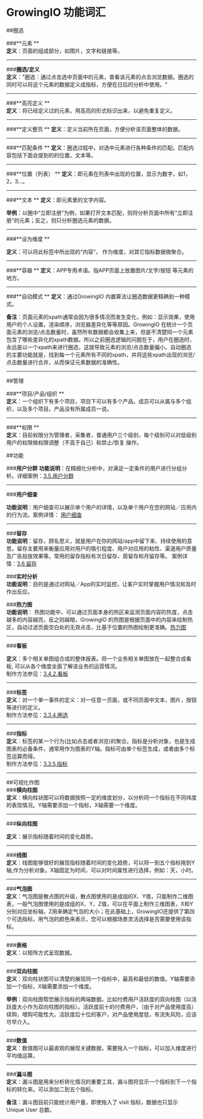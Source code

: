 # GrowingIO 功能词汇

##圈选

###**元素 **  
**定义**：页面的组成部分，如图片，文字和链接等。

---
###**圈选/定义**  
**定义**："圈选：通过点击选中页面中的元素，查看该元素的点击浏览数据。圈选的同时可以将这个元素的数据定义成指标，方便在日后的分析中使用。"

---
###**高亮定义 **  
**定义**：将已经定义过的元素，用高亮的形式标识出来，以避免重复定义。

---

###**定义整页 ** 
**定义**：定义当前所在页面，方便分析该页面整体的数据。

---

###**匹配条件 ** 
**定义**：圈选过程中，对选中元素进行各种条件的匹配。匹配内容包括下面会提到的的位置，文本等。

---
###**位置（列表） ** 
**定义**：即元素在列表中出现的位置，显示为数字，如1，2，3...。

---
###**文本 ** 
**定义**：即元素里的文字内容。  

**举例**：以圈中“立即注册”为例，如果打开文本匹配，则将分析页面中所有“立即注册”的元素；反之，则只分析圈选元素的数据。

---
###**设为维度 ** 

**定义**：可以将此标签中所出现的“内容”， 作为维度，对其它指标数据做聚合。 

---
###**容器 **
**定义**：APP专用术语。指APP页面上放置图片/文字/按钮 等元素的地方。

---

###**自动模式 ** 
**定义**：通过GrowingIO 内置算法让圈选数据更精确到一种模式。  

**备注**：页面元素的xpath通常会因为很多情况而发生变化，例如：显示效果，使用用户的个人设置，渲染顺序，浏览器差异化等等原因。GrowingIO 在统计一个页面元素的浏览/点击数量时，虽然所有数据都会收集上来，但是不清楚同一个元素包含了哪些差异化的xpath数据。所以之前圈选逻辑的问题在于，用户在圈选时，永远是以一个xpath来进行圈选，这就导致元素的浏览/点击数量偏小。自动圈选的主要功能就是，找到每一个元素所有不同的xpath，并将这些xpath出现的浏览/点击数量进行合并，从而保证元素数据的准确性。

---


##管理

###**项目/产品/组织 **   
**定义**：一个组织下有多个项目，项目下可以有多个产品。成员可以从属与多个组织，以及多个项目。产品没有所属成员一说。

---
###**权限 **    
**定义**：目前权限分为管理者，采集者，普通用户三个级别，每个级别可以对低级别用户的权限做权限调整（不高于自己）和禁止/恢复 操作。  



##功能  

###**用户分群** 
**功能说明**：在精细化分析中，对满足一定条件的用户进行分组分析。详细案例：[3.5.用户分群](https://help.growingio.com/usersegmentation.html)  

---
###**用户细查**  

**功能说明**：用户细查可以展示单个用户的详情，以及单个用户在您的网站／应用内的行为流。案例详情：
[用户细查](https://help.growingio.com/Features/insights.html)  

---
###**留存**    
**功能说明**：留存，顾名思义，就是用户在你的网站/app中留下来、持续使用的意思。留存主要用来衡量应用对用户的吸引程度、用户对应用的粘性、渠道用户质量及广告投放效果等。常用的留存指标有次日留存、周留存和月留存等。 案例详情：[3.6.留存](https://help.growingio.com/retention.html)

###**实时分析**  
**功能说明**：目的是通过对网站／App的实时监控，让客户实时掌握用户情况和及时作出反应。

###**热力图**  
**功能说明**：
热图功能中，可以通过页面本身的热区来监测页面内容的热度，点击越多的内容越亮，反之则越暗，GrowingIO 的热图是根据页面中的内容来绘制热区，自动过滤页面空白处的无效点击，比基于位置的热图绘制更准确。[热力图](https://help.growingio.com/Features/heatmap.html)






---
###**看板**  

**定义**：多个相关单图组合成的整体报表。将一个业务相关单图放在一起整合成看板, 可以从各个维度全面了解该业务的运营情况。  
制作方法参见：[3.4.2.看板](https://help.growingio.com/Features/allchart/dashboard.html)

---
###**标签**   
**定义**：对一个单一事件的定义：对一任意一页面，或不同页面中文本，图片，按钮等进行的定义。   
制作方法参见：[3.3.4.圈选](https://help.growingio.com/Features/circle/tag.html)

---
###**指标**   
**定义**：标签的某一个行为(比如点击或者浏览)的聚合。指标是分析对象，也是生成图表的必备条件，通常用作为图表的Y轴。指标可由单个标签生成，或者由多个标签运算而得。  
制作方法参见：[3.3.5.指标](https://help.growingio.com/Features/circle/metric.html ) 

---
##可视化作图  
###**横向柱图**   
**定义**：横向柱状图可以将数据按照一定的维度划分，以分析同一个指标在不同纬度的表现情况。Y轴需要添加一个指标，X轴需要一个维度。

---
###**纵向柱图** 

**定义**：展示指标随着时间的变化趋势。

---
###**线图**   
**定义**：线图能够很好的展现指标随着时间的变化趋势，可以将一到五个指标拖到Y轴,作为分析对象。X轴固定为时间，可以对时间属性进行选择，例如：天，小时。

---
###**气泡图**  
**定义**：气泡图是散点图的升级，散点图使用的是成组的X、Y值，只能制作二维图表，一般气泡图使用的是成组的X、Y、Z值，可以在平面上制作三维图表，X和Y分别对应坐标轴，Z用来确定气泡的大小；在此基础上，GrowingIO还提供了第四个可选指标，用气泡的颜色来表示，您可以根据场景灵活选择是否需要使用该指标。  



---
###**表格**   
**定义**：以矩阵方式呈现数据。

---
###**双向柱图**   
**定义**：双向柱状图可以清楚的展现同一个指标中，最高和最低的数值。Y轴需要添加一个指标，X轴需要添加一个维度。  

**举例**：双向柱图帮您展示指标的两端数据。比如付费用户活跃度的双向柱图（以活跃度大小作为双向柱图的指标）。活跃度前十的付费用户，（由于对产品使用度高）续购，增购可能性大。活跃度后十位的客户，对产品使用度低，有流失风险，应该尽早介入。

---
###**数值**    
**定义**：数值图可以最直观的展现关键数据，需要拖入一个指标，可以加入维度进行平均值运算。

---
###**漏斗图**   
**定义**：漏斗图是用来分析转化情况的重要工具，漏斗图将显示一个指标到下一个指标的转化率。可以添加二到五个指标。  

**备注**：漏斗图目前只能统计用户量，即使拖入了 visit 指标，数据也只显示 Unique User 总数。








